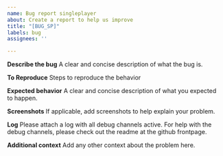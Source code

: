 ```yaml
---
name: Bug report singleplayer
about: Create a report to help us improve
title: "[BUG_SP]"
labels: bug
assignees: ''

---
```


**Describe the bug**
A clear and concise description of what the bug is.

**To Reproduce**
Steps to reproduce the behavior

**Expected behavior**
A clear and concise description of what you expected to happen.

**Screenshots**
If applicable, add screenshots to help explain your problem.

**Log**
Please attach a log with all debug channels active.
For help with the debug channels,
please check out the readme at the github frontpage.

**Additional context**
Add any other context about the problem here.
